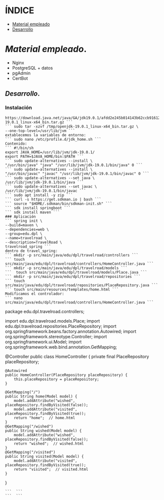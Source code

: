 # ÍNDICE

+ [Material empleado](#id1)
+ [Desarrollo](#id2)

# ***Material empleado***. <a name="id1"></a>

- Nginx
- PostgreSQL + datos
- pgAdmin
- CertBot

## ***Desarrollo***. <a name="id2"></a>
### Instalación
``` curl -O --output-dir /tmp \
https://download.java.net/java/GA/jdk19.0.1/afdd2e245b014143b62ccb916125e3ce/10/GPL/openjdk-19.0.1_linux-x64_bin.tar.gz ```  
``` sudo tar -xzvf /tmp/openjdk-19.0.1_linux-x64_bin.tar.gz \
--one-top-level=/usr/lib/jvm ```  
extablecemos la variables de entorno:  
``` sudo nano /etc/profile.d/jdk_home.sh ```  
Contenido:  
``` #!/bin/sh
export JAVA_HOME=/usr/lib/jvm/jdk-19.0.1/
export PATH=$JAVA_HOME/bin:$PATH ```  
``` sudo update-alternatives --install \
"/usr/bin/java" "java" "/usr/lib/jvm/jdk-19.0.1/bin/java" 0 ```  
``` sudo update-alternatives --install \
"/usr/bin/javac" "javac" "/usr/lib/jvm/jdk-19.0.1/bin/javac" 0 ```  
``` sudo update-alternatives --set java \
/usr/lib/jvm/jdk-19.0.1/bin/java ```  
``` sudo update-alternatives --set javac \
/usr/lib/jvm/jdk-19.0.1/bin/javac ```  
``` sudo apt install -y zip ```  
``` curl -s https://get.sdkman.io | bash ```  
``` source "$HOME/.sdkman/bin/sdkman-init.sh" ```  
``` sdk install springboot ```  
``` sdk install maven ```
### Aplicación
``` spring init \
--build=maven \
--dependencies=web \
--group=edu.dpl \
--name=travelroad \
--description=TravelRoad \
travelroad_spring ```
dentro de travel_spring:
``` mkdir -p src/main/java/edu/dpl/travelroad/controllers ```  
``` touch src/main/java/edu/dpl/travelroad/controllers/HomeController.java ```  
``` mkdir -p src/main/java/edu/dpl/travelroad/models ```  
```  touch src/main/java/edu/dpl/travelroad/models/Place.java ```  
``` mkdir -p src/main/java/edu/dpl/travelroad/repositories ```  
``` touch src/main/java/edu/dpl/travelroad/repositories/PlaceRepository.java ```  
``` touch src/main/resources/templates/home.html ```
Modificamos el controlador:
``` nano src/main/java/edu/dpl/travelroad/controllers/HomeController.java ```  
```
package edu.dpl.travelroad.controllers;

import edu.dpl.travelroad.models.Place;
import edu.dpl.travelroad.repositories.PlaceRepository;
import org.springframework.beans.factory.annotation.Autowired;
import org.springframework.stereotype.Controller;
import org.springframework.ui.Model;
import org.springframework.web.bind.annotation.GetMapping;

@Controller
public class HomeController {
    private final PlaceRepository placeRepository;

    @Autowired
    public HomeController(PlaceRepository placeRepository) {
        this.placeRepository = placeRepository;
    }

    @GetMapping("/")
    public String home(Model model) {
        model.addAttribute("wished", placeRepository.findByVisited(false));
        model.addAttribute("visited", placeRepository.findByVisited(true));
        return "home";  // home.html
    }
    @GetMapping("/wished")
    public String wished(Model model) {
        model.addAttribute("wished", placeRepository.findByVisited(false));
        return "wished";  // wished.html
    }
    @GetMapping("/visited")
    public String visited(Model model) {
        model.addAttribute("visited", placeRepository.findByVisited(true));
        return "visited";  // visited.html
    }
}
 ```  
```  ```  
```  ``` 


